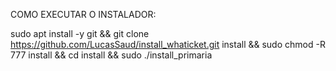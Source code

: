 COMO EXECUTAR O INSTALADOR:



sudo apt install -y git && git clone https://github.com/LucasSaud/install_whaticket.git install && sudo chmod -R 777 install && cd install && sudo ./install_primaria
